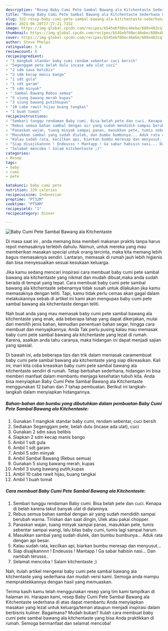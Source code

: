 ```yaml
---
description: "Resep Baby Cumi Pete Sambal Bawang ala Kitchentaste Sederhana Untuk Jualan"
title: "Resep Baby Cumi Pete Sambal Bawang ala Kitchentaste Sederhana Untuk Jualan"
slug: 332-resep-baby-cumi-pete-sambal-bawang-ala-kitchentaste-sederhana-untuk-jualan
date: 2021-06-20T17:27:21.715Z
image: https://img-global.cpcdn.com/recipes/b545ebf08ec46ebe/680x482cq70/baby-cumi-pete-sambal-bawang-ala-kitchentaste-foto-resep-utama.jpg
thumbnail: https://img-global.cpcdn.com/recipes/b545ebf08ec46ebe/680x482cq70/baby-cumi-pete-sambal-bawang-ala-kitchentaste-foto-resep-utama.jpg
cover: https://img-global.cpcdn.com/recipes/b545ebf08ec46ebe/680x482cq70/baby-cumi-pete-sambal-bawang-ala-kitchentaste-foto-resep-utama.jpg
author: Steve Phelps
ratingvalue: 3.4
reviewcount: 8
recipeingredient:
- "1 mangkok standar baby cumi rendam sebentar cuci bersih"
- "Segenggam pete belah dulu incase ada ulat cuci"
- "2 sdm saus belibis"
- "2 sdm kecap manis bango"
- "1 sdt gula"
- "1 sdt garam"
- "5 sdm minyak"
- " Sambal Bawang Rebus semua"
- "5 siung bawang merah kupas"
- "3 siung bawang putihkupas"
- "10 cabe rawit hijau buang tangkai"
- "1 buah tomat"
recipeinstructions:
- "Sembari tunggu rendaman Baby cumi. Bisa belah pete dan cuci. Kenapa di belah karena takut banyak ulat di dalamnya."
- "Rebus semua bahan sambal dengan air yang sudah mendidih sampai berubah warna. Tiriskan dan saat dingin, Ulek atau pakai chopper."
- "Panaskan wajan, tuang minyak sampai panas, masukkan pete, tumis sebentar sampai wangi, lalu bilas baby cumi, tumis lagi sampai harum."
- "Masukkan sambal yang sudah diulek, dan bumbu bumbunya... Aduk rata dengan api besar."
- "Kalau sudah rata, kecilkan api, biarkan bumbu meresap dan menyusut..."
- "Siap disajikannnn ! Endeusss ! Mantapp ! Ga sabar habisin nasi... Dan nambah terusss.."
- "Selamat mencoba ! Salam kitchentaste ;)"
categories:
- Resep
tags:
- baby
- cumi
- pete

katakunci: baby cumi pete 
nutrition: 229 calories
recipecuisine: Indonesian
preptime: "PT32M"
cooktime: "PT50M"
recipeyield: "1"
recipecategory: Dinner

---
```



![Baby Cumi Pete Sambal Bawang ala Kitchentaste](https://img-global.cpcdn.com/recipes/b545ebf08ec46ebe/680x482cq70/baby-cumi-pete-sambal-bawang-ala-kitchentaste-foto-resep-utama.jpg)

Di masa  saat ini , anda memang bisa membeli makanan praktis tanpa harus repot memasaknya terlebih dahulu. Namun, untuk mereka yang mau memberikan masakan special untuk orang tercinta, maka kita memang lebih bagus memasaknya sendiri. Lantaran, memasak di rumah jauh lebih higienis dan bisa menyesuaikan sesuai kesukaan keluarga.

Jika kamu sedang mencari inspirasi cara membuat baby cumi pete sambal bawang ala kitchentaste yang nikmat dan mudah dibuat,maka anda sudah berada di tempat yang tepat. Cara membuat baby cumi pete sambal bawang ala kitchentaste  sebenarnya tidak susah untuk dilakukan jika kamu memasaknya dengan teliti. Tapi, kamu tidak perlu cemas akan gagal dalam melakukannya 
sebab di artikel ini kami akan mengupas baby cumi pete sambal bawang ala kitchentaste dengan teliti.  



Nah buat anda yang mau memasak baby cumi pete sambal bawang ala kitchentaste yang enak, ada beberapa tahap yang dapat dikerjakan, mulai dari memilih jenis bahan, kemudian penentuan bahan segar, hingga cara membuat dan menyajikannya. Anda Tak perlu pusing kalau mau memasak baby cumi pete sambal bawang ala kitchentaste yang lezat di rumah. Karena, asalkan anda  tahu caranya, maka hidangan ini dapat menjadi sajian yang spesial.

Di bawah ini, ada beberapa tips dan trik dalam memasak caramembuat baby cumi pete sambal bawang ala kitchentaste yang siap dikreasikan. Kali ini, mari kita coba kreasikan baby cumi pete sambal bawang ala kitchentaste sendiri di rumah. Tetap berbahan sederhana, hidangan ini bisa memberi manfaat dalam membantu menjaga kesehatan tubuh kita. Anda bisa menyiapkan Baby Cumi Pete Sambal Bawang ala Kitchentaste menggunakan 12 bahan dan 7 tahap pembuatan. Berikut ini langkah-langkah dalam menyiapkan hidangannya.

<!--inarticleads1-->

##### Bahan-bahan dan bumbu yang dibutuhkan dalam pembuatan Baby Cumi Pete Sambal Bawang ala Kitchentaste:

1. Gunakan 1 mangkok standar baby cumi, rendam sebentar, cuci bersih
1. Sediakan Segenggam pete, belah dulu (incase ada ulat), cuci
1. Gunakan 2 sdm saus belibis
1. Siapkan 2 sdm kecap manis bango
1. Ambil 1 sdt gula
1. Ambil 1 sdt garam
1. Ambil 5 sdm minyak
1. Ambil  Sambal Bawang (Rebus semua)
1. Gunakan 5 siung bawang merah, kupas
1. Ambil 3 siung bawang putih,kupas
1. Ambil 10 cabe rawit hijau, buang tangkai
1. Ambil 1 buah tomat




<!--inarticleads2-->

##### Cara membuat Baby Cumi Pete Sambal Bawang ala Kitchentaste:

1. Sembari tunggu rendaman Baby cumi. Bisa belah pete dan cuci. Kenapa di belah karena takut banyak ulat di dalamnya.
1. Rebus semua bahan sambal dengan air yang sudah mendidih sampai berubah warna. Tiriskan dan saat dingin, Ulek atau pakai chopper.
1. Panaskan wajan, tuang minyak sampai panas, masukkan pete, tumis sebentar sampai wangi, lalu bilas baby cumi, tumis lagi sampai harum.
1. Masukkan sambal yang sudah diulek, dan bumbu bumbunya... Aduk rata dengan api besar.
1. Kalau sudah rata, kecilkan api, biarkan bumbu meresap dan menyusut...
1. Siap disajikannnn ! Endeusss ! Mantapp ! Ga sabar habisin nasi... Dan nambah terusss..
1. Selamat mencoba ! Salam kitchentaste ;)




Nah, itulah artikel mengenai  baby cumi pete sambal bawang ala kitchentaste  yang sederhana dan mudah versi kami. Semoga anda mampu mempraktekkannya dengan hasil yang memuaskan. 

Terima kasih kamu telah menggunakan resep yang tim kami tampilkan di halaman ini. Harapan kami, resep  Baby Cumi Pete Sambal Bawang ala Kitchentaste sederhana di atas dapat membantu Anda menyiapkan masakan yang lezat untuk keluarga/teman ataupun menjadi inspirasi dalam berbisnis kuliner. Bagaimana? Mudah bukan? Itulah cara membuat baby cumi pete sambal bawang ala kitchentaste yang bisa Anda praktikkan di rumah. Semoga bermanfaat dan selamat mencoba!

